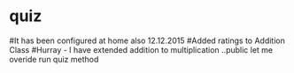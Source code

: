 # quiz 
#It has been configured at home also 12.12.2015
#Added ratings to Addition Class
#Hurray - I have extended addition to multiplication ..public let me overide run quiz method
